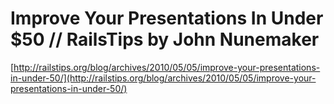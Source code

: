 <!--
id: 572690287
link: http://tumblr.atmos.org/post/572690287/improve-your-presentations-in-under-50-railstips-by
slug: improve-your-presentations-in-under-50-railstips-by
date: Tue May 04 2010 21:49:09 GMT-0700 (PDT)
publish: 2010-05-04
tags: 
title: Improve Your Presentations In Under $50 // RailsTips by John Nunemaker
-->


Improve Your Presentations In Under $50 // RailsTips by John Nunemaker
======================================================================

[http://railstips.org/blog/archives/2010/05/05/improve-your-presentations-in-under-50/](http://railstips.org/blog/archives/2010/05/05/improve-your-presentations-in-under-50/)

